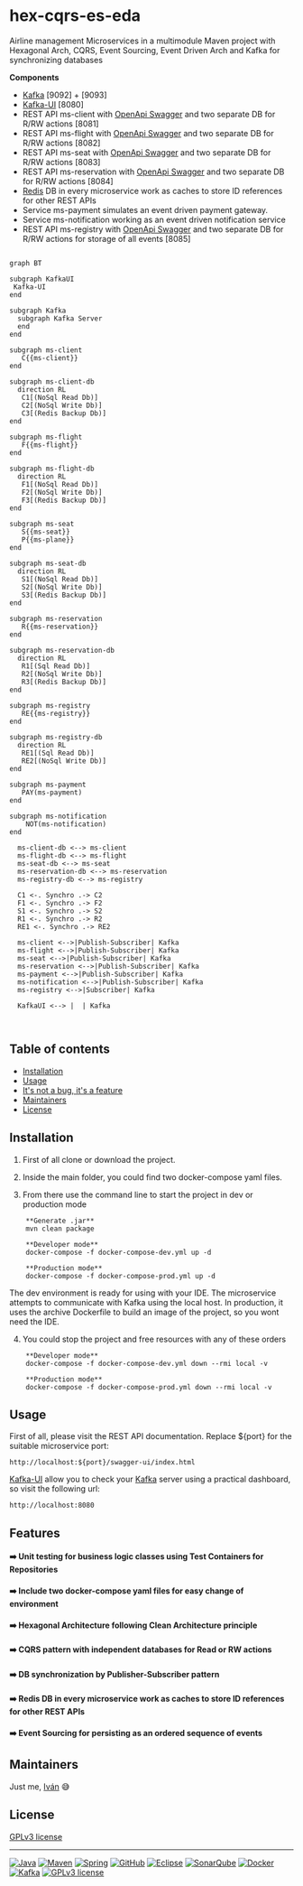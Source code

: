 # hex-cqrs-es-eda

Airline management Microservices in a multimodule Maven project with Hexagonal Arch, CQRS, Event Sourcing, Event Driven Arch and Kafka for synchronizing databases

**Components**
- [Kafka](https://kafka.apache.org/) [9092] + [9093] 
- [Kafka-UI](https://docs.kafka-ui.provectus.io/) [8080]
- REST API ms-client with [OpenApi Swagger](https://swagger.io/) and two separate DB for R/RW actions [8081]
- REST API ms-flight with [OpenApi Swagger](https://swagger.io/) and two separate DB for R/RW actions [8082]
- REST API ms-seat with [OpenApi Swagger](https://swagger.io/) and two separate DB for R/RW actions [8083]
- REST API ms-reservation with [OpenApi Swagger](https://swagger.io/) and two separate DB for R/RW actions [8084]
- [Redis](https://redis.io/) DB in every microservice work as caches to store ID references for other REST APIs
- Service ms-payment simulates an event driven payment gateway.
- Service ms-notification working as an event driven notification service
- REST API ms-registry with [OpenApi Swagger](https://swagger.io/) and two separate DB for R/RW actions for storage of all events [8085]

```mermaid

graph BT
  
subgraph KafkaUI
 Kafka-UI
end  

subgraph Kafka
  subgraph Kafka Server   
  end
end 

subgraph ms-client
   C{{ms-client}}
end 

subgraph ms-client-db
  direction RL
   C1[(NoSql Read Db)]
   C2[(NoSql Write Db)]
   C3[(Redis Backup Db)]
end

subgraph ms-flight
   F{{ms-flight}} 
end  

subgraph ms-flight-db
  direction RL
   F1[(NoSql Read Db)]
   F2[(NoSql Write Db)]
   F3[(Redis Backup Db)]
end

subgraph ms-seat
   S{{ms-seat}}
   P{{ms-plane}}
end

subgraph ms-seat-db
  direction RL
   S1[(NoSql Read Db)]
   S2[(NoSql Write Db)]
   S3[(Redis Backup Db)] 
end

subgraph ms-reservation
   R{{ms-reservation}}
end  

subgraph ms-reservation-db
  direction RL
   R1[(Sql Read Db)]
   R2[(NoSql Write Db)]
   R3[(Redis Backup Db)] 
end

subgraph ms-registry
   RE{{ms-registry}}
end 

subgraph ms-registry-db
  direction RL
   RE1[(Sql Read Db)]
   RE2[(NoSql Write Db)]
end

subgraph ms-payment
   PAY(ms-payment)
end

subgraph ms-notification
    NOT(ms-notification)
end 
  
  ms-client-db <--> ms-client
  ms-flight-db <--> ms-flight
  ms-seat-db <--> ms-seat
  ms-reservation-db <--> ms-reservation
  ms-registry-db <--> ms-registry

  C1 <-. Synchro .-> C2
  F1 <-. Synchro .-> F2
  S1 <-. Synchro .-> S2
  R1 <-. Synchro .-> R2
  RE1 <-. Synchro .-> RE2

  ms-client <-->|Publish-Subscriber| Kafka   
  ms-flight <-->|Publish-Subscriber| Kafka  
  ms-seat <-->|Publish-Subscriber| Kafka
  ms-reservation <-->|Publish-Subscriber| Kafka 
  ms-payment <-->|Publish-Subscriber| Kafka
  ms-notification <-->|Publish-Subscriber| Kafka
  ms-registry <-->|Subscriber| Kafka

  KafkaUI <--> |  | Kafka
  
  
```

## Table of contents

- [Installation](#installation)
- [Usage](#usage)
- [It's not a bug, it's a feature](#features)
- [Maintainers](#maintainers)
- [License](#license)


## Installation

1. First of all clone or download the project.

1. Inside the main folder, you could find two docker-compose yaml files.

1. From there use the command line to start the project in dev or production mode

```
    **Generate .jar**
    mvn clean package
    
    **Developer mode**  
    docker-compose -f docker-compose-dev.yml up -d

    **Production mode**
    docker-compose -f docker-compose-prod.yml up -d
```
      
The dev environment is ready for using with your IDE. The microservice attempts to communicate with Kafka using the local host. In production, it uses the archive Dockerfile to build an image of the project, so you wont need the IDE.
   
4. You could stop the project and free resources with any of these orders

```
    **Developer mode**
    docker-compose -f docker-compose-dev.yml down --rmi local -v
      
    **Production mode**
    docker-compose -f docker-compose-prod.yml down --rmi local -v  
```
   
## Usage

First of all, please visit the REST API documentation. Replace ${port} for the suitable microservice port:

    http://localhost:${port}/swagger-ui/index.html
    
[Kafka-UI](https://docs.kafka-ui.provectus.io/) allow you to check your [Kafka](https://kafka.apache.org/) server using a practical dashboard, so visit the following url:

    http://localhost:8080
    

## Features

#### :arrow_right: Unit testing for business logic classes using Test Containers for Repositories

#### :arrow_right: Include two docker-compose yaml files for easy change of environment

#### :arrow_right: Hexagonal Architecture following Clean Architecture principle

#### :arrow_right: CQRS pattern with independent databases for Read or RW actions

#### :arrow_right: DB synchronization by Publisher-Subscriber pattern

#### :arrow_right: Redis DB in every microservice work as caches to store ID references for other REST APIs

#### :arrow_right: Event Sourcing for persisting as an ordered sequence of events


## Maintainers

Just me, [Iván](https://github.com/Ivan-Montes) :sweat_smile:


## License

[GPLv3 license](https://choosealicense.com/licenses/gpl-3.0/)


---


[![Java](https://badgen.net/static/JavaSE/17/orange)](https://www.java.com/es/)
[![Maven](https://badgen.net/badge/icon/maven?icon=maven&label&color=red)](https://https://maven.apache.org/)
[![Spring](https://img.shields.io/badge/spring-blue?logo=Spring&logoColor=white)](https://spring.io)
[![GitHub](https://badgen.net/badge/icon/github?icon=github&label)](https://github.com)
[![Eclipse](https://badgen.net/badge/icon/eclipse?icon=eclipse&label)](https://https://eclipse.org/)
[![SonarQube](https://badgen.net/badge/icon/sonarqube?icon=sonarqube&label&color=purple)](https://www.sonarsource.com/products/sonarqube/downloads/)
[![Docker](https://badgen.net/badge/icon/docker?icon=docker&label)](https://www.docker.com/)
[![Kafka](https://badgen.net/static/Apache/Kafka/cyan)](https://kafka.apache.org/)
[![GPLv3 license](https://badgen.net/static/License/GPLv3/blue)](https://choosealicense.com/licenses/gpl-3.0/)